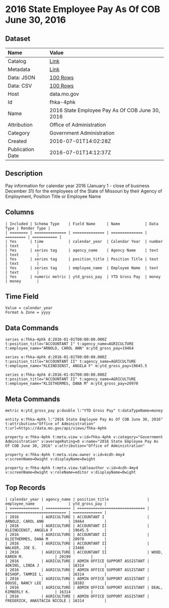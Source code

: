 # 2016 State Employee Pay As Of COB June 30, 2016

## Dataset

| Name | Value |
| :--- | :---- |
| Catalog | [Link](https://catalog.data.gov/dataset/2016-state-employee-pay-as-of-cob-june-30-2016) |
| Metadata | [Link](https://data.mo.gov/api/views/fhka-4phk) |
| Data: JSON | [100 Rows](https://data.mo.gov/api/views/fhka-4phk/rows.json?max_rows=100) |
| Data: CSV | [100 Rows](https://data.mo.gov/api/views/fhka-4phk/rows.csv?max_rows=100) |
| Host | data.mo.gov |
| Id | fhka-4phk |
| Name | 2016 State Employee Pay As Of COB June 30, 2016 |
| Attribution | Office of Administration |
| Category | Government Administration |
| Created | 2016-07-01T14:02:28Z |
| Publication Date | 2016-07-01T14:12:37Z |

## Description

Pay information for calendar year 2016 (January 1 - close of business December 31) for the employees of the State of Missouri by their Agency of Employment, Position Title or Employee Name

## Columns

```ls
| Included | Schema Type    | Field Name     | Name           | Data Type | Render Type |
| ======== | ============== | ============== | ============== | ========= | =========== |
| Yes      | time           | calendar_year  | Calendar Year  | number    | text        |
| Yes      | series tag     | agency_name    | Agency Name    | text      | text        |
| Yes      | series tag     | position_title | Position Title | text      | text        |
| Yes      | series tag     | employee_name  | Employee Name  | text      | text        |
| Yes      | numeric metric | ytd_gross_pay  | YTD Gross Pay  | money     | money       |
```

## Time Field

```ls
Value = calendar_year
Format & Zone = yyyy
```

## Data Commands

```ls
series e:fhka-4phk d:2016-01-01T00:00:00.000Z t:position_title="ACCOUNTANT I" t:agency_name=AGRICULTURE t:employee_name="ARNOLD, CAROL ANN" m:ytd_gross_pay=19464

series e:fhka-4phk d:2016-01-01T00:00:00.000Z t:position_title="ACCOUNTANT II" t:agency_name=AGRICULTURE t:employee_name="KLEINDIENST, ANGELA F" m:ytd_gross_pay=19645.5

series e:fhka-4phk d:2016-01-01T00:00:00.000Z t:position_title="ACCOUNTANT II" t:agency_name=AGRICULTURE t:employee_name="KLIETHERMES, DANA M" m:ytd_gross_pay=20970
```

## Meta Commands

```ls
metric m:ytd_gross_pay p:double l:"YTD Gross Pay" t:dataTypeName=money

entity e:fhka-4phk l:"2016 State Employee Pay As Of COB June 30, 2016" t:attribution="Office of Administration" t:url=https://data.mo.gov/api/views/fhka-4phk

property e:fhka-4phk t:meta.view v:id=fhka-4phk v:category="Government Administration" v:averageRating=0 v:name="2016 State Employee Pay As Of COB June 30, 2016" v:attribution="Office of Administration"

property e:fhka-4phk t:meta.view.owner v:id=4cdh-4my4 v:screenName=Dwight v:displayName=Dwight

property e:fhka-4phk t:meta.view.tableauthor v:id=4cdh-4my4 v:screenName=Dwight v:roleName=editor v:displayName=Dwight
```

## Top Records

```ls
| calendar_year | agency_name | position_title                 | employee_name               | ytd_gross_pay | 
| ============= | =========== | ============================== | =========================== | ============= | 
| 2016          | AGRICULTURE | ACCOUNTANT I                   | ARNOLD, CAROL ANN           | 19464         | 
| 2016          | AGRICULTURE | ACCOUNTANT II                  | KLEINDIENST, ANGELA F       | 19645.5       | 
| 2016          | AGRICULTURE | ACCOUNTANT II                  | KLIETHERMES, DANA M         | 20970         | 
| 2016          | AGRICULTURE | ACCOUNTANT II                  | WALKER, JOE E.              | 23466         | 
| 2016          | AGRICULTURE | ACCOUNTANT II                  | WOOD, KAREN M.              | 20190         | 
| 2016          | AGRICULTURE | ADMIN OFFICE SUPPORT ASSISTANT | ADKINS, LINDA J             | 16314         | 
| 2016          | AGRICULTURE | ADMIN OFFICE SUPPORT ASSISTANT | BISHOP, TAMMIE L.           | 16314         | 
| 2016          | AGRICULTURE | ADMIN OFFICE SUPPORT ASSISTANT | BOUSE, NANCY LEE            | 18102         | 
| 2016          | AGRICULTURE | ADMIN OFFICE SUPPORT ASSISTANT | DEAL, KIMBERLY K.           | 16314         | 
| 2016          | AGRICULTURE | ADMIN OFFICE SUPPORT ASSISTANT | FREDERICK, ANASTACIA NICOLE | 16314         | 
```